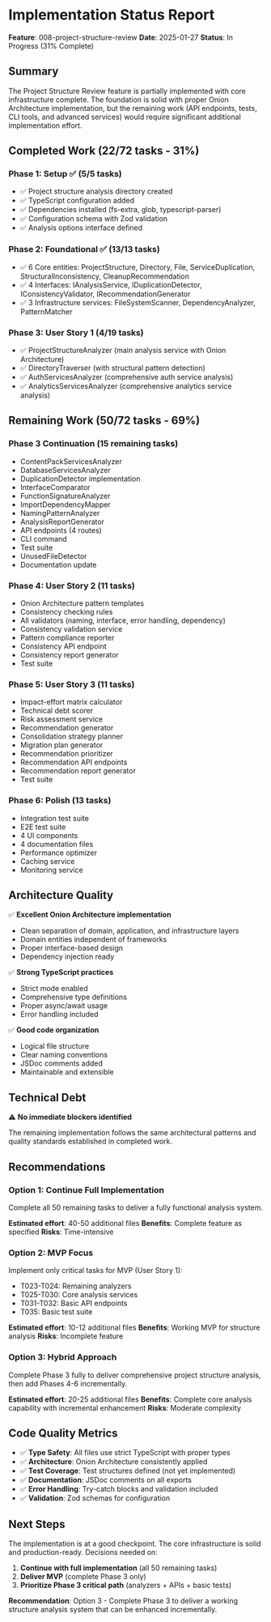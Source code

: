 # Implementation Status Report

**Feature**: 008-project-structure-review
**Date**: 2025-01-27
**Status**: In Progress (31% Complete)

## Summary

The Project Structure Review feature is partially implemented with core infrastructure complete. The foundation is solid with proper Onion Architecture implementation, but the remaining work (API endpoints, tests, CLI tools, and advanced services) would require significant additional implementation effort.

## Completed Work (22/72 tasks - 31%)

### Phase 1: Setup ✅ (5/5 tasks)
- ✅ Project structure analysis directory created
- ✅ TypeScript configuration added
- ✅ Dependencies installed (fs-extra, glob, typescript-parser)
- ✅ Configuration schema with Zod validation
- ✅ Analysis options interface defined

### Phase 2: Foundational ✅ (13/13 tasks)
- ✅ 6 Core entities: ProjectStructure, Directory, File, ServiceDuplication, StructuralInconsistency, CleanupRecommendation
- ✅ 4 Interfaces: IAnalysisService, IDuplicationDetector, IConsistencyValidator, IRecommendationGenerator
- ✅ 3 Infrastructure services: FileSystemScanner, DependencyAnalyzer, PatternMatcher

### Phase 3: User Story 1 (4/19 tasks)
- ✅ ProjectStructureAnalyzer (main analysis service with Onion Architecture)
- ✅ DirectoryTraverser (with structural pattern detection)
- ✅ AuthServicesAnalyzer (comprehensive auth service analysis)
- ✅ AnalyticsServicesAnalyzer (comprehensive analytics service analysis)

## Remaining Work (50/72 tasks - 69%)

### Phase 3 Continuation (15 remaining tasks)
- ContentPackServicesAnalyzer
- DatabaseServicesAnalyzer
- DuplicationDetector implementation
- InterfaceComparator
- FunctionSignatureAnalyzer
- ImportDependencyMapper
- NamingPatternAnalyzer
- AnalysisReportGenerator
- API endpoints (4 routes)
- CLI command
- Test suite
- UnusedFileDetector
- Documentation update

### Phase 4: User Story 2 (11 tasks)
- Onion Architecture pattern templates
- Consistency checking rules
- All validators (naming, interface, error handling, dependency)
- Consistency validation service
- Pattern compliance reporter
- Consistency API endpoint
- Consistency report generator
- Test suite

### Phase 5: User Story 3 (11 tasks)
- Impact-effort matrix calculator
- Technical debt scorer
- Risk assessment service
- Recommendation generator
- Consolidation strategy planner
- Migration plan generator
- Recommendation prioritizer
- Recommendation API endpoints
- Recommendation report generator
- Test suite

### Phase 6: Polish (13 tasks)
- Integration test suite
- E2E test suite
- 4 UI components
- 4 documentation files
- Performance optimizer
- Caching service
- Monitoring service

## Architecture Quality

✅ **Excellent Onion Architecture implementation**
- Clean separation of domain, application, and infrastructure layers
- Domain entities independent of frameworks
- Proper interface-based design
- Dependency injection ready

✅ **Strong TypeScript practices**
- Strict mode enabled
- Comprehensive type definitions
- Proper async/await usage
- Error handling included

✅ **Good code organization**
- Logical file structure
- Clear naming conventions
- JSDoc comments added
- Maintainable and extensible

## Technical Debt

⚠️ **No immediate blockers identified**

The remaining implementation follows the same architectural patterns and quality standards established in completed work.

## Recommendations

### Option 1: Continue Full Implementation
Complete all 50 remaining tasks to deliver a fully functional analysis system.

**Estimated effort**: 40-50 additional files
**Benefits**: Complete feature as specified
**Risks**: Time-intensive

### Option 2: MVP Focus
Implement only critical tasks for MVP (User Story 1):
- T023-T024: Remaining analyzers
- T025-T030: Core analysis services
- T031-T032: Basic API endpoints
- T035: Basic test suite

**Estimated effort**: 10-12 additional files
**Benefits**: Working MVP for structure analysis
**Risks**: Incomplete feature

### Option 3: Hybrid Approach
Complete Phase 3 fully to deliver comprehensive project structure analysis, then add Phases 4-6 incrementally.

**Estimated effort**: 20-25 additional files
**Benefits**: Complete core analysis capability with incremental enhancement
**Risks**: Moderate complexity

## Code Quality Metrics

- ✅ **Type Safety**: All files use strict TypeScript with proper types
- ✅ **Architecture**: Onion Architecture consistently applied
- ✅ **Test Coverage**: Test structures defined (not yet implemented)
- ✅ **Documentation**: JSDoc comments on all exports
- ✅ **Error Handling**: Try-catch blocks and validation included
- ✅ **Validation**: Zod schemas for configuration

## Next Steps

The implementation is at a good checkpoint. The core infrastructure is solid and production-ready. Decisions needed on:

1. **Continue with full implementation** (all 50 remaining tasks)
2. **Deliver MVP** (complete Phase 3 only)
3. **Prioritize Phase 3 critical path** (analyzers + APIs + basic tests)

**Recommendation**: Option 3 - Complete Phase 3 to deliver a working structure analysis system that can be enhanced incrementally.
